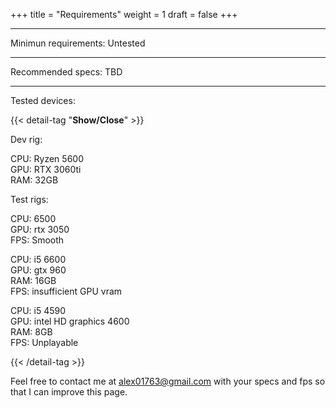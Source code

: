 +++
title = "Requirements"
weight = 1
draft = false
+++

---
Minimun requirements:
Untested

---

Recommended specs:
TBD

---
Tested devices:

{{< detail-tag "**Show/Close**" >}}

Dev rig:  
      
CPU: Ryzen 5600   
GPU: RTX 3060ti   
RAM: 32GB   
    
Test rigs:

CPU: 6500    
GPU: rtx 3050    
FPS: Smooth    
    
CPU: i5 6600    
GPU: gtx 960    
RAM: 16GB    
FPS: insufficient GPU vram    
    
CPU: i5 4590   
GPU: intel HD graphics 4600   
RAM: 8GB   
FPS: Unplayable
    
{{< /detail-tag >}}

Feel free to contact me at alex01763@gmail.com with your specs and fps so that I can improve this page.
